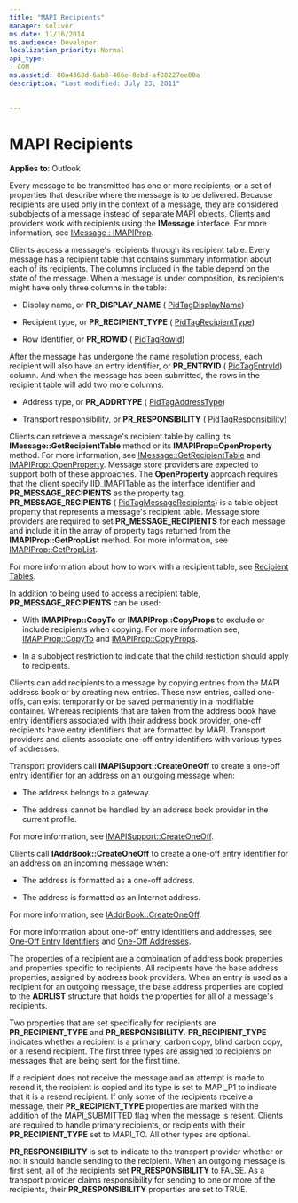 ```yaml
---
title: "MAPI Recipients"
manager: soliver
ms.date: 11/16/2014
ms.audience: Developer
localization_priority: Normal
api_type:
- COM
ms.assetid: 88a4360d-6ab8-466e-8ebd-af80227ee00a
description: "Last modified: July 23, 2011"
 
 
---
```


# MAPI Recipients

  
  
**Applies to**: Outlook 
  
Every message to be transmitted has one or more recipients, or a set of properties that describe where the message is to be delivered. Because recipients are used only in the context of a message, they are considered subobjects of a message instead of separate MAPI objects. Clients and providers work with recipients using the **IMessage** interface. For more information, see [IMessage : IMAPIProp](imessageimapiprop.md).
  
Clients access a message's recipients through its recipient table. Every message has a recipient table that contains summary information about each of its recipients. The columns included in the table depend on the state of the message. When a message is under composition, its recipients might have only three columns in the table:
  
- Display name, or **PR_DISPLAY_NAME** ( [PidTagDisplayName](pidtagdisplayname-canonical-property.md))
    
- Recipient type, or **PR_RECIPIENT_TYPE** ( [PidTagRecipientType](pidtagrecipienttype-canonical-property.md))
    
- Row identifier, or **PR_ROWID** ( [PidTagRowid](pidtagrowid-canonical-property.md))
    
After the message has undergone the name resolution process, each recipient will also have an entry identifier, or **PR_ENTRYID** ( [PidTagEntryId](pidtagentryid-canonical-property.md)) column. And when the message has been submitted, the rows in the recipient table will add two more columns:
  
- Address type, or **PR_ADDRTYPE** ( [PidTagAddressType](pidtagaddresstype-canonical-property.md))
    
- Transport responsibility, or **PR_RESPONSIBILITY** ( [PidTagResponsibility](pidtagresponsibility-canonical-property.md))
    
Clients can retrieve a message's recipient table by calling its **IMessage::GetRecipientTable** method or its **IMAPIProp::OpenProperty** method. For more information, see [IMessage::GetRecipientTable](imessage-getrecipienttable.md) and [IMAPIProp::OpenProperty](imapiprop-openproperty.md). Message store providers are expected to support both of these approaches. The **OpenProperty** approach requires that the client specify IID_IMAPITable as the interface identifier and **PR_MESSAGE_RECIPIENTS** as the property tag. **PR_MESSAGE_RECIPIENTS** ( [PidTagMessageRecipients](pidtagmessagerecipients-canonical-property.md)) is a table object property that represents a message's recipient table. Message store providers are required to set **PR_MESSAGE_RECIPIENTS** for each message and include it in the array of property tags returned from the **IMAPIProp::GetPropList** method. For more information, see [IMAPIProp::GetPropList](imapiprop-getproplist.md).
  
For more information about how to work with a recipient table, see [Recipient Tables](recipient-tables.md).
  
In addition to being used to access a recipient table, **PR_MESSAGE_RECIPIENTS** can be used: 
  
- With **IMAPIProp::CopyTo** or **IMAPIProp::CopyProps** to exclude or include recipients when copying. For more information see, [IMAPIProp::CopyTo](imapiprop-copyto.md) and [IMAPIProp::CopyProps](imapiprop-copyprops.md).
    
- In a subobject restriction to indicate that the child restiction should apply to recipients.
    
Clients can add recipients to a message by copying entries from the MAPI address book or by creating new entries. These new entries, called one-offs, can exist temporarily or be saved permanently in a modifiable container. Whereas recipients that are taken from the address book have entry identifiers associated with their address book provider, one-off recipients have entry identifiers that are formatted by MAPI. Transport providers and clients associate one-off entry identifiers with various types of addresses. 
  
Transport providers call **IMAPISupport::CreateOneOff** to create a one-off entry identifier for an address on an outgoing message when: 
  
- The address belongs to a gateway.
    
- The address cannot be handled by an address book provider in the current profile.
    
For more information, see [IMAPISupport::CreateOneOff](imapisupport-createoneoff.md).
  
Clients call **IAddrBook::CreateOneOff** to create a one-off entry identifier for an address on an incoming message when: 
  
- The address is formatted as a one-off address.
    
- The address is formatted as an Internet address.
    
For more information, see [IAddrBook::CreateOneOff](iaddrbook-createoneoff.md).
  
For more information about one-off entry identifiers and addresses, see [One-Off Entry Identifiers](one-off-entry-identifiers.md) and [One-Off Addresses](one-off-addresses.md).
  
The properties of a recipient are a combination of address book properties and properties specific to recipients. All recipients have the base address properties, assigned by address book providers. When an entry is used as a recipient for an outgoing message, the base address properties are copied to the **ADRLIST** structure that holds the properties for all of a message's recipients. 
  
Two properties that are set specifically for recipients are **PR_RECIPIENT_TYPE** and **PR_RESPONSIBILITY**. **PR_RECIPIENT_TYPE** indicates whether a recipient is a primary, carbon copy, blind carbon copy, or a resend recipient. The first three types are assigned to recipients on messages that are being sent for the first time. 
  
If a recipient does not receive the message and an attempt is made to resend it, the recipient is copied and its type is set to MAPI_P1 to indicate that it is a resend recipient. If only some of the recipients receive a message, their **PR_RECIPIENT_TYPE** properties are marked with the addition of the MAPI_SUBMITTED flag when the message is resent. Clients are required to handle primary recipients, or recipients with their **PR_RECIPIENT_TYPE** set to MAPI_TO. All other types are optional. 
  
 **PR_RESPONSIBILITY** is set to indicate to the transport provider whether or not it should handle sending to the recipient. When an outgoing message is first sent, all of the recipients set **PR_RESPONSIBILITY** to FALSE. As a transport provider claims responsibility for sending to one or more of the recipients, their **PR_RESPONSIBILITY** properties are set to TRUE. 
  

